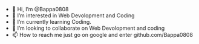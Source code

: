- 👋 Hi, I’m @Bappa0808
- 👀 I’m interested in Web Devolopment and Coding
- 🌱 I’m currently learning Coding.
- 💞️ I’m looking to collaborate on Web Devolopment and coding 
- 📫 How to reach me  just go on google and enter github.com/Bappa0808

<!---
Bappa0808/Bappa0808 is a ✨ special ✨ repository because its `README.md` (this file) appears on your GitHub profile.
You can click the Preview link to take a look at your changes.
--->
